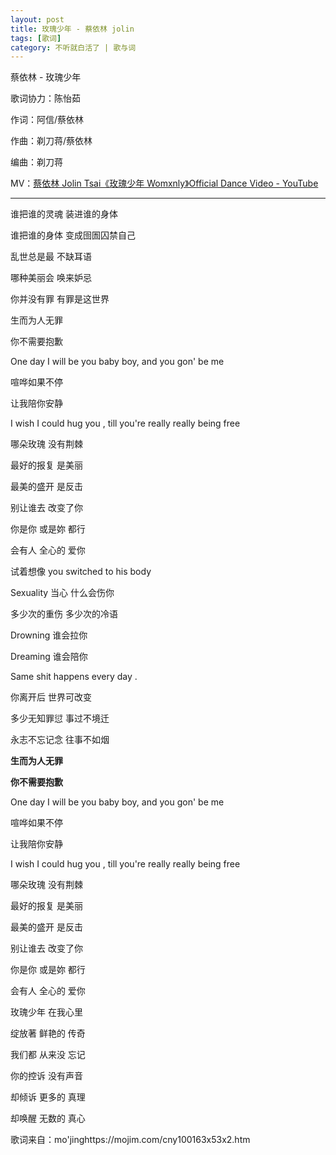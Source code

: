 ```yaml
---
layout: post
title: 玫瑰少年 - 蔡依林 jolin
tags: [歌词]
category: 不听就白活了 | 歌与词
---
```


蔡依林 - 玫瑰少年

歌词协力：陈怡茹

作词：阿信/蔡依林

作曲：剃刀蒋/蔡依林

编曲：剃刀蒋

MV：[蔡依林 Jolin Tsai《玫瑰少年 Womxnly》Official Dance Video - YouTube](https://www.youtube.com/watch?v=feOq6MWeUXA)

---

谁把谁的灵魂 装进谁的身体

谁把谁的身体 变成囹圄囚禁自己

乱世总是最 不缺耳语

哪种美丽会 唤来妒忌

你并没有罪 有罪是这世界

生而为人无罪

你不需要抱歉

One day I will be you baby boy, and you gon' be me

喧哗如果不停

让我陪你安静

I wish I could hug you , till you're really really being free

哪朵玫瑰 没有荆棘

最好的报复 是美丽

最美的盛开 是反击

别让谁去 改变了你

你是你 或是妳 都行

会有人 全心的 爱你

试着想像 you switched to his body

Sexuality 当心 什么会伤你

多少次的重伤 多少次的冷语

Drowning 谁会拉你

Dreaming 谁会陪你

Same shit happens every day .

你离开后 世界可改变

多少无知罪愆 事过不境迁

永志不忘记念 往事不如烟

**生而为人无罪**

**你不需要抱歉**

One day I will be you baby boy, and you gon' be me

喧哗如果不停

让我陪你安静

I wish I could hug you , till you're really really being free

哪朵玫瑰 没有荆棘

最好的报复 是美丽

最美的盛开 是反击

别让谁去 改变了你

你是你 或是妳 都行

会有人 全心的 爱你

玫瑰少年 在我心里

绽放著 鲜艳的 传奇

我们都 从来没 忘记

你的控诉 没有声音

却倾诉 更多的 真理

却唤醒 无数的 真心


歌词来自：mo'jinghttps://mojim.com/cny100163x53x2.htm
